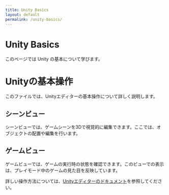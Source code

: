 ```yaml
---
title: Unity Basics
layout: default
permalink: /unity-basics/
---
```

# Unity Basics

このページでは Unity の基本について学びます。

# Unityの基本操作

このファイルでは、Unityエディターの基本操作について詳しく説明します。

## シーンビュー

シーンビューでは、ゲームシーンを3Dで視覚的に編集できます。ここでは、オブジェクトの配置や編集を行います。

## ゲームビュー

ゲームビューでは、ゲームの実行時の状態を確認できます。このビューでの表示は、プレイモード中のゲームの見た目を反映しています。

詳しい操作方法については、[Unityエディターのドキュメント](https://docs.unity3d.com/Manual/Editor.html)を参照してください。
